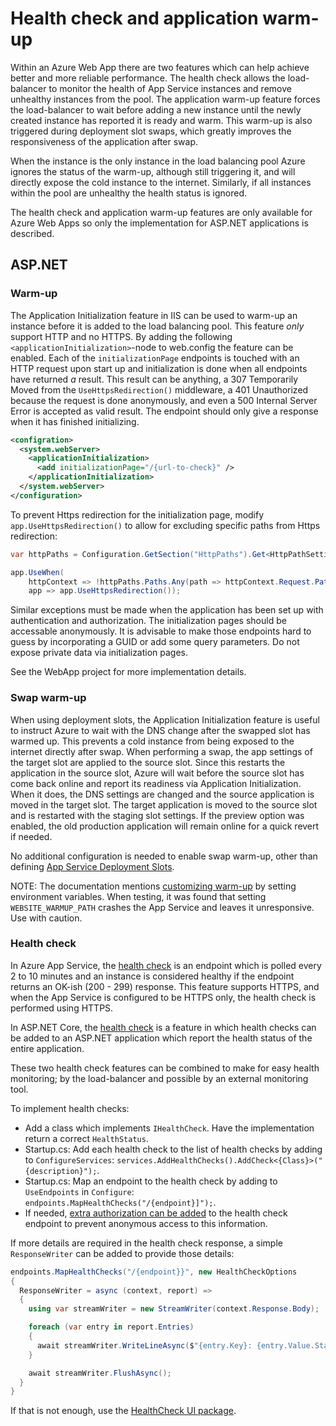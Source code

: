 # Health check and application warm-up

Within an Azure Web App there are two features which can help achieve better and more reliable performance. The health check allows the load-balancer to monitor the health of App Service instances and remove unhealthy instances from the pool. The application warm-up feature forces the load-balancer to wait before adding a new instance until the newly created instance has reported it is ready and warm. This warm-up is also triggered during deployment slot swaps, which greatly improves the responsiveness of the application after swap.

When the instance is the only instance in the load balancing pool Azure ignores the status of the warm-up, although still triggering it, and will directly expose the cold instance to the internet. Similarly, if all instances within the pool are unhealthy the health status is ignored.

The health check and application warm-up features are only available for Azure Web Apps so only the implementation for ASP.NET applications is described.

## ASP.NET

### Warm-up

The Application Initialization feature in IIS can be used to warm-up an instance before it is added to the load balancing pool. This feature *only* support HTTP and no HTTPS. By adding the following `<applicationInitialization>`-node to web.config the feature can be enabled. Each of the `initializationPage` endpoints is touched with an HTTP request upon start up and initialization is done when all endpoints have returned *a* result. This result can be anything, a 307 Temporarily Moved from the `UseHttpsRedirection()` middleware, a 401 Unauthorized because the request is done anonymously, and even a 500 Internal Server Error is accepted as valid result. The endpoint should only give a response when it has finished initializing.

```xml
<configration>
  <system.webServer>
    <applicationInitialization>
      <add initializationPage="/{url-to-check}" />
    </applicationInitialization>
  </system.webServer>
</configuration>
```

To prevent Https redirection for the initialization page, modify `app.UseHttpsRedirection()` to allow for excluding specific paths from Https redirection:

```c#
var httpPaths = Configuration.GetSection("HttpPaths").Get<HttpPathSettings>();

app.UseWhen(
    httpContext => !httpPaths.Paths.Any(path => httpContext.Request.Path.StartsWithSegments(path)), 
    app => app.UseHttpsRedirection());
```

Similar exceptions must be made when the application has been set up with authentication and authorization. The initialization pages should be accessable anonymously. It is advisable to make those endpoints hard to guess by incorporating a GUID or add some query parameters. Do not expose private data via initialization pages.

See the WebApp project for more implementation details.

### Swap warm-up

When using deployment slots, the Application Initialization feature is useful to instruct Azure to wait with the DNS change after the swapped slot has warmed up. This prevents a cold instance from being exposed to the internet directly after swap. When performing a swap, the app settings of the target slot are applied to the source slot. Since this restarts the application in the source slot, Azure will wait before the source slot has come back online and report its readiness via Application Initialization. When it does, the DNS settings are changed and the source application is moved in the target slot. The target application is moved to the source slot and is restarted with the staging slot settings. If the preview option was enabled, the old production application will remain online for a quick revert if needed.

No additional configuration is needed to enable swap warm-up, other than defining [App Service Deployment Slots](https://docs.microsoft.com/en-us/azure/app-service/deploy-staging-slots). 

NOTE: The documentation mentions [customizing warm-up](https://docs.microsoft.com/en-us/azure/app-service/deploy-staging-slots#specify-custom-warm-up) by setting environment variables. When testing, it was found that setting `WEBSITE_WARMUP_PATH` crashes the App Service and leaves it unresponsive. Use with caution.

### Health check

In Azure App Service, the [health check](https://docs.microsoft.com/en-us/azure/app-service/monitor-instances-health-check) is an endpoint which is polled every 2 to 10 minutes and an instance is considered healthy if the endpoint returns an OK-ish (200 - 299) response. This feature supports HTTPS, and when the App Service is configured to be HTTPS only, the health check is performed using HTTPS.

In ASP.NET Core, the [health check](https://docs.microsoft.com/en-us/aspnet/core/host-and-deploy/health-checks) is a feature in which health checks can be added to an ASP.NET application which report the health status of the entire application. 

These two health check features can be combined to make for easy health monitoring; by the load-balancer and possible by an external monitoring tool. 

To implement health checks:

- Add a class which implements `IHealthCheck`. Have the implementation return a correct `HealthStatus`.
- Startup.cs: Add each health check to the list of health checks by adding to `ConfigureServices`: `services.AddHealthChecks().AddCheck<{Class}>("{description}");`.
- Startup.cs: Map an endpoint to the health check by adding to `UseEndpoints` in  `Configure`: `endpoints.MapHealthChecks("/{endpoint}]");`.
- If needed, [extra authorization can be added](https://docs.microsoft.com/en-us/aspnet/core/host-and-deploy/health-checks#use-health-checks-routing) to the health check endpoint to prevent anonymous access to this information.

If more details are required in the health check response, a simple `ResponseWriter` can be added to provide those details:

```c#
endpoints.MapHealthChecks("/{endpoint}}", new HealthCheckOptions
{
  ResponseWriter = async (context, report) =>
  {
    using var streamWriter = new StreamWriter(context.Response.Body);

    foreach (var entry in report.Entries)
    {
      await streamWriter.WriteLineAsync($"{entry.Key}: {entry.Value.Status}.");
    }

    await streamWriter.FlushAsync();
  }
}
```

If that is not enough, use the [HealthCheck UI package](https://github.com/xabaril/AspNetCore.Diagnostics.HealthChecks).
